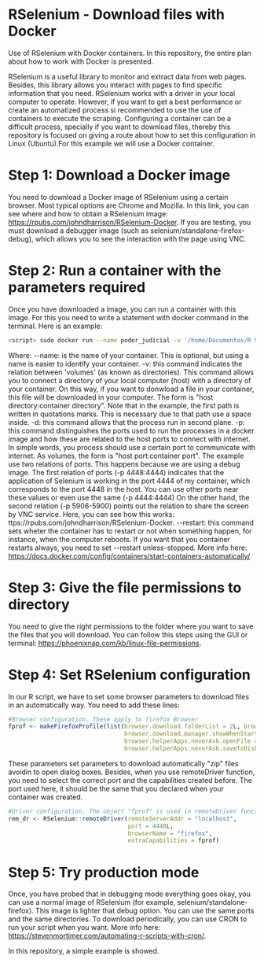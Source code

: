 # RSelenium - Download files with Docker
Use of RSelenium with Docker containers. In this repository, the entire plan about how to work with Docker is presented.

RSelenium is a useful library to monitor and extract data from web pages. Besides, this library allows you interact with pages to find specific information that you need. RSelenium works with a driver in your local computer to operate. However, if you want to get a best performance or create an automatized process si recommended to use the use of containers to execute the scraping. Configuring a container can be a difficult process, specially if you want to download files, thereby this repository is focused on giving a route about how to set this configuration in Linux (Ubuntu).For this example we will use a Docker container.

# Step 1:  Download a Docker image 

You need to download a Docker image of RSelenium using a certain browser. Most typical options are Chrome and Mozilla. In this link, you can see where and how to obtain a RSelenium image: https://rpubs.com/johndharrison/RSelenium-Docker. If you are testing, you must download a debugger image (such as selenium/standalone-firefox-debug), which allows you to see the interaction with the page using VNC.

# Step 2: Run a container with the parameters required

Once you have downloaded a image, you can run a container with this image. For this you need to write a statement with docker command in the terminal. Here is an example:

```sh
<script> sudo docker run --name poder_judicial -v '/home/Documentos/R Scripts/RSelenium/Poder_Judicial/Descargas':/home/seluser/Downloads:rw -d --restart unless-stopped -p 4448:4444 -p 5906:5900 selenium/standalone-firefox-debug 
```  

Where: 
  --name: is the name of your container. This is optional, but using a name is easier to identify your container.
  -v: this command indicates the relation between 'volumes' (as known as directories). This command allows you to connect a directory of your local computer (host) with a directory of your container. On this way, if you want to donwload a file in your container, this file will be downloaded in your computer. The form is "host directory:container directory". Note that in the example, the first path is written in quotations marks. This is necessary due to that path use a space inside. 
  -d: this command allows that the process run in second plane.
  -p: this command distinguishes the ports used to run the processes in a docker image and how these are related to the host ports to connect with internet. In simple words, you process should use a certain port to communicate with internet. As volumes, the form is "host port:container port". The example use two relations of ports. This happens because we are using a debug image. The first relation of ports (-p 4448:4444) indicates that the application of Selenium is working in the port 4444 of my container, which corresponds to the port 4448 in the host. You can use other ports near these values or even use the same (-p 4444:4444) On the other hand, the second relation (-p 5906-5900) points out the relation to share the screen by VNC service. Here, you can see how this works: ttps://rpubs.com/johndharrison/RSelenium-Docker.
    --restart: this command sets wheter the container has to restart or not when something happen, for instance, when the computer reboots. If you want that you container restarts always, you need to set --restart unless-stopped. More info here: https://docs.docker.com/config/containers/start-containers-automatically/

# Step 3: Give the file permissions to directory

You need to give the right permissions to the folder where you want to save the files that you will download. You can follow this steps using the GUI or terminal: https://phoenixnap.com/kb/linux-file-permissions.

# Step 4: Set RSelenium configuration

In our R script, we have to set some browser parameters to download files in an automatically way. You need to add these lines:

```r
#Browser configuration. These apply to firefox Browser
fprof <- makeFirefoxProfile(list(browser.download.folderList = 2L, browser.download.dir = "home/seluser/Downloads", 
                                 browser.download.manager.showWhenStarting = FALSE,
                                 browser.helperApps.neverAsk.openFile = "application/zip",
                                 browser.helperApps.neverAsk.saveToDisk =  "application/zip"))
```

These parameters set parameters to download automatically "zip" files avoidin to open dialog boxes. Besides, when you use remoteDriver function, you need to select the correct port and the capabilities created before. The port used here, it should be the same that you declared when your container was created.

```r
#Driver configuration. The object "fprof" is used in remoteDriver function.
rem_dr <- RSelenium::remoteDriver(remoteServerAddr = "localhost",
                                  port = 4448L,
                                  browserName = "firefox", 
                                  extraCapabilities = fprof)
```

# Step 5: Try production mode

Once, you have probed that in debugging mode everything goes okay, you can use a normal image of RSelenium (for example, selenium/standalone-firefox). This image is lighter that debug option. You can use the same ports and the same directories. To download periodically, you can use CRON to run your script when you want. More info here: https://stevenmortimer.com/automating-r-scripts-with-cron/.

In this repository, a simple example is showed.

